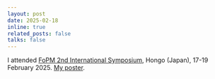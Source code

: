 ```yaml
---
layout: post
date: 2025-02-18
inline: true
related_posts: false
talks: false
---
```


I attended <a href="https://indico.ipmu.jp/event/459/">FoPM 2nd International Symposium</a>, Hongo (Japan), 17-19 February 2025. <a href="/assets/pdf/FoPM_symposium_2025_Kuroki.pdf">My poster</a>.
